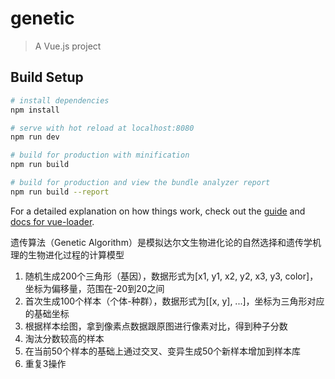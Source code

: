# genetic

> A Vue.js project

## Build Setup

``` bash
# install dependencies
npm install

# serve with hot reload at localhost:8080
npm run dev

# build for production with minification
npm run build

# build for production and view the bundle analyzer report
npm run build --report
```

For a detailed explanation on how things work, check out the [guide](http://vuejs-templates.github.io/webpack/) and [docs for vue-loader](http://vuejs.github.io/vue-loader).

遗传算法（Genetic Algorithm）是模拟达尔文生物进化论的自然选择和遗传学机理的生物进化过程的计算模型

1. 随机生成200个三角形（基因），数据形式为[x1, y1, x2, y2, x3, y3, color]，坐标为偏移量，范围在-20到20之间
2. 首次生成100个样本（个体-种群），数据形式为[[x, y], ...]，坐标为三角形对应的基础坐标
3. 根据样本绘图，拿到像素点数据跟原图进行像素对比，得到种子分数
4. 淘汰分数较高的样本
5. 在当前50个样本的基础上通过交叉、变异生成50个新样本增加到样本库
6. 重复3操作
